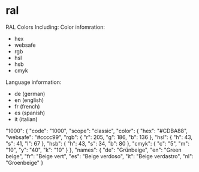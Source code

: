# ral
RAL Colors 
Including:
Color infomration:

- hex
- websafe
- rgb
- hsl
- hsb
- cmyk

Language information:

- de (german)
- en (english)
- fr (french)
- es (spanish)
- it (italian)

"1000": {
    "code": "1000",
    "scope": "classic",
    "color": {
      "hex": "#CDBA88",
      "websafe": "#cccc99",
      "rgb": {
        "r": 205,
        "g": 186,
        "b": 136
      },
      "hsl": {
        "h": 43,
        "s": 41,
        "l": 67
      },
      "hsb": {
        "h": 43,
        "s": 34,
        "b": 80
      },
      "cmyk": {
        "c": "5",
        "m": "10",
        "y": "40",
        "k": "10"
      }
    },
    "names": {
      "de": "Grünbeige",
      "en": "Green beige",
      "fr": "Beige vert",
      "es": "Beige verdoso",
      "it": "Beige verdastro",
      "nl": "Groenbeige"
    }
